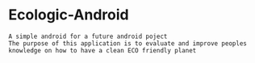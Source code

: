 # Ecologic-Android

    A simple android for a future android poject
    The purpose of this application is to evaluate and improve peoples knowledge on how to have a clean ECO friendly planet
